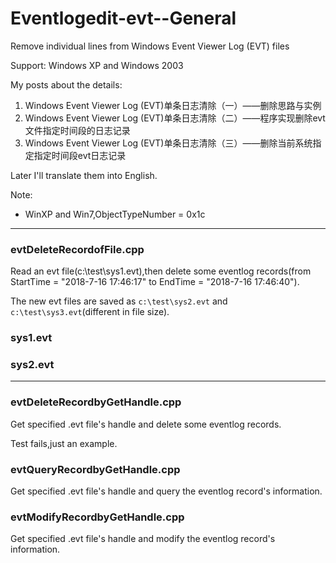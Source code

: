 # Eventlogedit-evt--General
Remove individual lines from Windows Event Viewer Log (EVT) files

Support: Windows XP and Windows 2003

My posts about the details:

1. Windows Event Viewer Log (EVT)单条日志清除（一）——删除思路与实例
2. Windows Event Viewer Log (EVT)单条日志清除（二）——程序实现删除evt文件指定时间段的日志记录
3. Windows Event Viewer Log (EVT)单条日志清除（三）——删除当前系统指定指定时间段evt日志记录

Later I'll translate them into English.

Note:

- WinXP and Win7,ObjectTypeNumber = 0x1c

---

### evtDeleteRecordofFile.cpp

Read an evt file(c:\test\sys1.evt),then delete some eventlog records(from StartTime = "2018-7-16 17:46:17" to EndTime = "2018-7-16 17:46:40").

The new evt files are saved as `c:\test\sys2.evt` and `c:\test\sys3.evt`(different in file size).

### sys1.evt


### sys2.evt


---

### evtDeleteRecordbyGetHandle.cpp

Get specified .evt file's handle and delete some eventlog records.

Test fails,just an example.

### evtQueryRecordbyGetHandle.cpp

Get specified .evt file's handle and query the eventlog record's information.

### evtModifyRecordbyGetHandle.cpp

Get specified .evt file's handle and modify the eventlog record's information.


